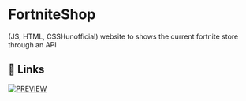 # FortniteShop
(JS, HTML, CSS)(unofficial) website to shows the current fortnite store through an API

## 🔗 Links
[![PREVIEW](https://img.shields.io/badge/visite%20o%20site-grey?style=for-the-badge&logo=javascript)](drakomichael.github.io/FortniteShop/)


